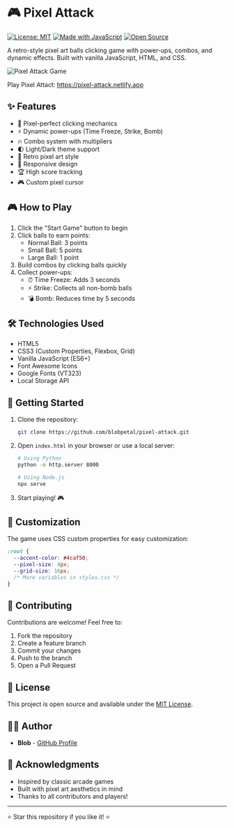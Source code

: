 # 🎮 Pixel Attack

[![License: MIT](https://img.shields.io/badge/License-MIT-yellow.svg)](https://opensource.org/licenses/MIT)
[![Made with JavaScript](https://img.shields.io/badge/Made%20with-JavaScript-yellow)](https://www.javascript.com)
[![Open Source](https://img.shields.io/badge/Open%20Source-Yes-green)](https://github.com/blobpetal/pixel-attack)

A retro-style pixel art balls clicking game with power-ups, combos, and dynamic effects. Built with vanilla JavaScript, HTML, and CSS.

![Pixel Attack Game](https://raw.githubusercontent.com/blobpetal/pixel-attack/main/screenshot.png)

Play Pixel Attact: https://pixel-attack.netlify.app

## ✨ Features

- 🎯 Pixel-perfect clicking mechanics
- ⚡ Dynamic power-ups (Time Freeze, Strike, Bomb)
- 🔥 Combo system with multipliers
- 🌓 Light/Dark theme support
- 🎨 Retro pixel art style
- 📱 Responsive design
- 🏆 High score tracking
- 🎮 Custom pixel cursor

## 🎮 How to Play

1. Click the "Start Game" button to begin
2. Click balls to earn points:
   - Normal Ball: 3 points
   - Small Ball: 5 points
   - Large Ball: 1 point
3. Build combos by clicking balls quickly
4. Collect power-ups:
   - ⏰ Time Freeze: Adds 3 seconds
   - ⚡ Strike: Collects all non-bomb balls
   - 💣 Bomb: Reduces time by 5 seconds

## 🛠️ Technologies Used

- HTML5
- CSS3 (Custom Properties, Flexbox, Grid)
- Vanilla JavaScript (ES6+)
- Font Awesome Icons
- Google Fonts (VT323)
- Local Storage API

## 🚀 Getting Started

1. Clone the repository:

   ```bash
   git clone https://github.com/blobpetal/pixel-attack.git
   ```

2. Open `index.html` in your browser or use a local server:

   ```bash
   # Using Python
   python -m http.server 8000

   # Using Node.js
   npx serve
   ```

3. Start playing! 🎮

## 🎨 Customization

The game uses CSS custom properties for easy customization:

```css
:root {
  --accent-color: #4caf50;
  --pixel-size: 4px;
  --grid-size: 16px;
  /* More variables in styles.css */
}
```

## 🤝 Contributing

Contributions are welcome! Feel free to:

1. Fork the repository
2. Create a feature branch
3. Commit your changes
4. Push to the branch
5. Open a Pull Request

## 📝 License

This project is open source and available under the [MIT License](LICENSE).

## 👨‍💻 Author

- **Blob** - [GitHub Profile](https://github.com/blobpetal)

## 🙏 Acknowledgments

- Inspired by classic arcade games
- Built with pixel art aesthetics in mind
- Thanks to all contributors and players!

---

⭐ Star this repository if you like it! ⭐
